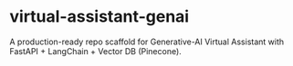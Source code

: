 # virtual-assistant-genai
A production-ready repo scaffold for Generative-AI Virtual Assistant with FastAPI + LangChain + Vector DB (Pinecone).

